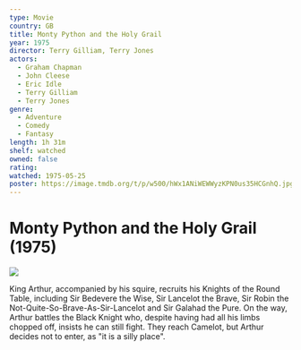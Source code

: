 ```yaml
---
type: Movie
country: GB
title: Monty Python and the Holy Grail
year: 1975
director: Terry Gilliam, Terry Jones
actors:
  - Graham Chapman
  - John Cleese
  - Eric Idle
  - Terry Gilliam
  - Terry Jones
genre:
  - Adventure
  - Comedy
  - Fantasy
length: 1h 31m
shelf: watched
owned: false
rating:
watched: 1975-05-25
poster: https://image.tmdb.org/t/p/w500/hWx1ANiWEWWyzKPN0us35HCGnhQ.jpg
---
```


# Monty Python and the Holy Grail (1975)

![](https://image.tmdb.org/t/p/w500/hWx1ANiWEWWyzKPN0us35HCGnhQ.jpg)

King Arthur, accompanied by his squire, recruits his Knights of the Round Table, including Sir Bedevere the Wise, Sir Lancelot the Brave, Sir Robin the Not-Quite-So-Brave-As-Sir-Lancelot and Sir Galahad the Pure. On the way, Arthur battles the Black Knight who, despite having had all his limbs chopped off, insists he can still fight. They reach Camelot, but Arthur decides not  to enter, as "it is a silly place".
